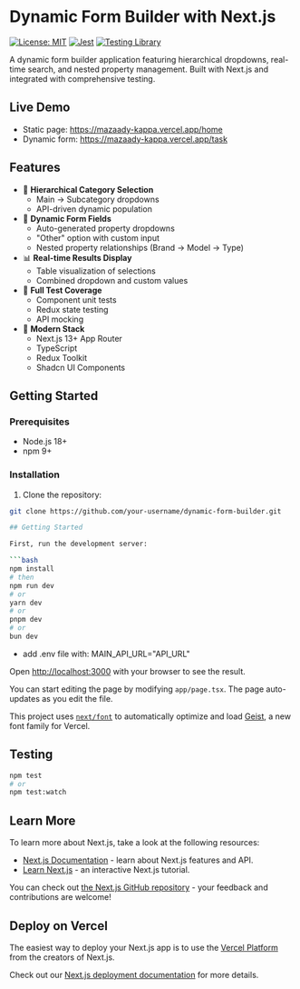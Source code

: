 # Dynamic Form Builder with Next.js

[![License: MIT](https://img.shields.io/badge/License-MIT-blue.svg)](https://opensource.org/licenses/MIT)
[![Jest](https://img.shields.io/badge/-Jest-%23C21325?logo=jest&logoColor=white)](https://jestjs.io/)
[![Testing Library](https://img.shields.io/badge/-Testing%20Library-%23E33332?logo=testing-library&logoColor=white)](https://testing-library.com/)

A dynamic form builder application featuring hierarchical dropdowns, real-time search, and nested property management. Built with Next.js and integrated with comprehensive testing.

## Live Demo

- Static page:
  https://mazaady-kappa.vercel.app/home
- Dynamic form:
  https://mazaady-kappa.vercel.app/task

## Features

- 🎯 **Hierarchical Category Selection**
  - Main → Subcategory dropdowns
  - API-driven dynamic population
- 🧩 **Dynamic Form Fields**
  - Auto-generated property dropdowns
  - "Other" option with custom input
  - Nested property relationships (Brand → Model → Type)
- 📊 **Real-time Results Display**
  - Table visualization of selections
  - Combined dropdown and custom values
- 🧪 **Full Test Coverage**
  - Component unit tests
  - Redux state testing
  - API mocking
- 🚀 **Modern Stack**
  - Next.js 13+ App Router
  - TypeScript
  - Redux Toolkit
  - Shadcn UI Components

## Getting Started

### Prerequisites

- Node.js 18+
- npm 9+

### Installation

1. Clone the repository:

````bash
git clone https://github.com/your-username/dynamic-form-builder.git

## Getting Started

First, run the development server:

```bash
npm install
# then
npm run dev
# or
yarn dev
# or
pnpm dev
# or
bun dev
````

- add .env file with: MAIN_API_URL="API_URL"

Open [http://localhost:3000](http://localhost:3000) with your browser to see the result.

You can start editing the page by modifying `app/page.tsx`. The page auto-updates as you edit the file.

This project uses [`next/font`](https://nextjs.org/docs/app/building-your-application/optimizing/fonts) to automatically optimize and load [Geist](https://vercel.com/font), a new font family for Vercel.

## Testing

```bash
npm test
# or
npm test:watch
```

## Learn More

To learn more about Next.js, take a look at the following resources:

- [Next.js Documentation](https://nextjs.org/docs) - learn about Next.js features and API.
- [Learn Next.js](https://nextjs.org/learn) - an interactive Next.js tutorial.

You can check out [the Next.js GitHub repository](https://github.com/vercel/next.js) - your feedback and contributions are welcome!

## Deploy on Vercel

The easiest way to deploy your Next.js app is to use the [Vercel Platform](https://vercel.com/new?utm_medium=default-template&filter=next.js&utm_source=create-next-app&utm_campaign=create-next-app-readme) from the creators of Next.js.

Check out our [Next.js deployment documentation](https://nextjs.org/docs/app/building-your-application/deploying) for more details.
